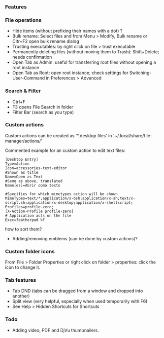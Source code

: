 ### Features


### File operations

* Hide items (without prefixing their names with a dot) ?
* Bulk rename: Select files and from Menu > Modify, Bulk rename or Cltr+F2 open bulk rename dialog
* Trusting executables: by right click on file > trust executable
* Permanently deleting files (without moving them to Trash): Shift+Delete; needs confirmation
* Open Tab as Admin: useful for transferring root files without opening a root instance
* Open Tab as Root: open root instance; check settings for Switching-User-Command in Preferences > Advanced


### Search & Filter

* Ctrl+F
* F3 opens File Search in folder
* Filter Bar (search as you type)
 

### Custom actions

Custom actions can be created as '*.desktop files' in '~/.local/share/file-manager/actions/'

Commented example for an custom action to edit text files:

```
[Desktop Entry]
Type=Action
Icon=accessories-text-editor
#Shown as title
Name=Open as Text
#Same as above, translated
Name[es]=Abrir como texto 

#Specifies for which mimetypes action will be shown
MimeTypes=text/*;application/x-bsh;application/x-sh;text/x-script.sh;application/x-desktop;application/x-shellscript;
Profiles=profile-zero;
[X-Action-Profile profile-zero]
# Application acts on the file
Exec=featherpad %F

```

how to sort them?

* Adding/removing emblems (can be done by custom actions)?

### Custom folder icons

From File > Folder Properties or right click on folder > properties: click the icon to change it.

### Tab features

* Tab DND (tabs can be dragged from a window and dropped into another)
* Split view (very helpful, especially when used temporarily with F6)
* See Help > Hidden Shortcuts for Shortcuts

### Todo

* Adding video, PDF and DjVu thumbnailers.


